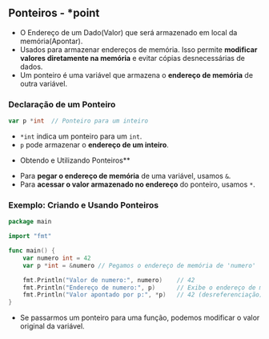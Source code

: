 ## Ponteiros - ***point**
- O Endereço de um Dado(Valor) que será armazenado em local da memória(Apontar).
- Usados para armazenar endereços de memória. Isso permite **modificar valores diretamente na memória** e evitar cópias desnecessárias de dados.  
-  Um ponteiro é uma variável que armazena o **endereço de memória** de outra variável.  
### **Declaração de um Ponteiro**
```go
var p *int  // Ponteiro para um inteiro
```
- `*int` indica um ponteiro para um `int`.  
- `p` pode armazenar o **endereço de um inteiro**.  
+ Obtendo e Utilizando Ponteiros**
- Para **pegar o endereço de memória** de uma variável, usamos `&`.  
- Para **acessar o valor armazenado no endereço** do ponteiro, usamos `*`.  

### **Exemplo: Criando e Usando Ponteiros**
```go
package main

import "fmt"

func main() {
    var numero int = 42
    var p *int = &numero // Pegamos o endereço de memória de 'numero'

    fmt.Println("Valor de numero:", numero)    // 42
    fmt.Println("Endereço de numero:", p)      // Exibe o endereço de memória
    fmt.Println("Valor apontado por p:", *p)   // 42 (desreferenciação)
}
```

- Se passarmos um ponteiro para uma função, podemos modificar o valor original da variável.  